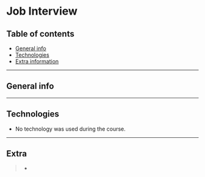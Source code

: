 # Job Interview

## Table of contents
* [General info](#general-info) 
* [Technologies](#technologies) 
* [Extra information](#Extra)

------------

## General info



------------

## Technologies
- No technology was used during the course.

------------

## Extra
>- 
